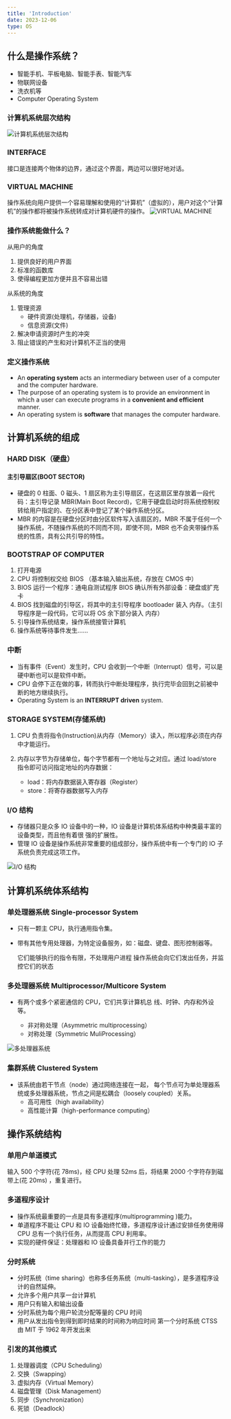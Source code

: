 ```yaml
---
title: 'Introduction'
date: 2023-12-06
type: OS
---
```


## 什么是操作系统？

- 智能手机、平板电脑、智能手表、智能汽车
- 物联网设备
- 洗衣机等
- Computer Operating System

### 计算机系统层次结构

![计算机系统层次结构](/public/images/os/01/system-structure.png)

### INTERFACE

接口是连接两个物体的边界，通过这个界面，两边可以很好地对话。

### VIRTUAL MACHINE

操作系统向用户提供一个容易理解和使用的“计算机”（虚拟的），用户对这个“计算机”的操作都将被操作系统转成对计算机硬件的操作。
![VIRTUAL MACHINE](/public/images/os/01/virtual-machine.png)

### 操作系统能做什么？

从用户的角度

1. 提供良好的用户界面
2. 标准的函数库
3. 使得编程更加方便并且不容易出错

从系统的角度

1. 管理资源
   - 硬件资源(处理机，存储器，设备)
   - 信息资源(文件)
2. 解决申请资源时产生的冲突
3. 阻止错误的产生和对计算机不正当的使用

### 定义操作系统

- An **operating system** acts an intermediary between user of a computer and the computer hardware.
- The purpose of an operating system is to provide an environment in which a user can execute programs in a **convenient and efficient** manner.
- An operating system is **software** that manages the computer hardware.

## 计算机系统的组成

### HARD DISK（硬盘）

#### 主引导扇区(BOOT SECTOR)

- 硬盘的 0 柱面、0 磁头、1 扇区称为主引导扇区，在这扇区里存放着一段代码：主引导记录 MBR(Main Boot Record)，它用于硬盘启动时将系统控制权转给用户指定的、在分区表中登记了某个操作系统分区。
- MBR 的内容是在硬盘分区时由分区软件写入该扇区的，MBR 不属于任何一个操作系统，不随操作系统的不同而不同，即使不同，MBR 也不会夹带操作系统的性质，具有公共引导的特性。

### BOOTSTRAP OF COMPUTER

1. 打开电源
2. CPU 将控制权交给 BIOS （基本输入输出系统，存放在 CMOS 中）
3. BIOS 运行一个程序：通电自测试程序 BIOS 确认所有外部设备：硬盘或扩充卡
4. BIOS 找到磁盘的引导区，将其中的主引导程序 bootloader 装入 内存。（主引导程序是一段代码，它可以将 OS 余下部分装入 内存）
5. 引导操作系统结束，操作系统接管计算机
6. 操作系统等待事件发生……

### 中断

- 当有事件（Event）发生时，CPU 会收到一个中断（Interrupt）信号，可以是硬中断也可以是软件中断。
- CPU 会停下正在做的事，转而执行中断处理程序，执行完毕会回到之前被中断的地方继续执行。
- Operating System is an **INTERRUPT driven** system.

### STORAGE SYSTEM(存储系统)

1. CPU 负责将指令(Instruction)从内存（Memory）读入，所以程序必须在内存中才能运行。
2. 内存以字节为存储单位，每个字节都有一个地址与之对应。通过 load/store 指令即可访问指定地址的内存数据：

   - load：将内存数据装入寄存器（Register）
   - store：将寄存器数据写入内存

### I/O 结构

- 存储器只是众多 IO 设备中的一种，IO 设备是计算机体系结构中种类最丰富的设备类型，而且他有着很 强的扩展性。
- 管理 IO 设备是操作系统非常重要的组成部分，操作系统中有一个专门的 IO 子系统负责完成这项工作。

![I/O 结构](/public/images/os/01/io-structure.png)

## 计算机系统体系结构

### 单处理器系统 Single-processor System

- 只有一颗主 CPU，执行通用指令集。
- 带有其他专用处理器，为特定设备服务，如：磁盘、键盘、图形控制器等。

  它们能够执行的指令有限，不处理用户进程
  操作系统会向它们发出任务，并监控它们的状态

### 多处理器系统 Multiprocessor/Multicore System

- 有两个或多个紧密通信的 CPU，它们共享计算机总 线、时钟、内存和外设等。

  - 非对称处理（Asymmetric multiprocessing）
  - 对称处理（Symmetric MuliProcessing）

![多处理器系统](/public/images/os/01/multiprocessor-systems.png)

### 集群系统 Clustered System

- 该系统由若干节点（node）通过网络连接在一起， 每个节点可为单处理器系统或多处理器系统，节点之间是松耦合（loosely coupled）关系。
  - 高可用性（high availability）
  - 高性能计算（high-performance computing）

## 操作系统结构

### 单用户单道模式

输入 500 个字符(花 78ms)，经 CPU 处理 52ms 后，将结果 2000 个字符存到磁带上(花 20ms) ，重复进行。

### 多道程序设计

- 操作系统最重要的一点是具有多道程序(multiprogramming )能力。
- 单道程序不能让 CPU 和 IO 设备始终忙碌，多道程序设计通过安排任务使用得 CPU 总有一个执行任务，从而提高 CPU 利用率。
- 实现的硬件保证：处理器和 IO 设备具备并行工作的能力

### 分时系统

- 分时系统（time sharing）也称多任务系统（multi-tasking），是多道程序设计的自然延伸。
- 允许多个用户共享一台计算机
- 用户只有输入和输出设备
- 分时系统为每个用户轮流分配等量的 CPU 时间
- 用户从发出指令到得到即时结果的时间称为响应时间 第一个分时系统 CTSS 由 MIT 于 1962 年开发出来

### 引发的其他模式

1. 处理器调度（CPU Scheduling）
2. 交换（Swapping）
3. 虚拟内存（Virtual Memory）
4. 磁盘管理（Disk Management）
5. 同步（Synchronization）
6. 死锁（Deadlock）
